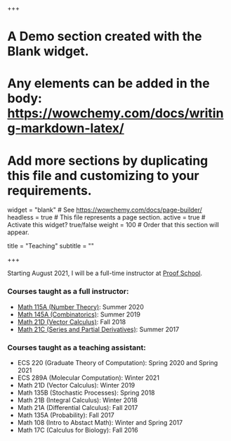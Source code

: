+++
# A Demo section created with the Blank widget.
# Any elements can be added in the body: https://wowchemy.com/docs/writing-markdown-latex/
# Add more sections by duplicating this file and customizing to your requirements.

widget = "blank"  # See https://wowchemy.com/docs/page-builder/
headless = true  # This file represents a page section.
active = true  # Activate this widget? true/false
weight = 100  # Order that this section will appear.

title = "Teaching"
subtitle = ""

+++

Starting August 2021, I will be a full-time instructor at [Proof School](https://www.proofschool.org/).

### Courses taught as a full instructor:
- [Math 115A (Number Theory)](https://canvas.ucdavis.edu/courses/504437): Summer 2020
- [Math 145A (Combinatorics)](https://canvas.ucdavis.edu/courses/390114): Summer 2019
- [Math 21D (Vector Calculus)](https://canvas.ucdavis.edu/courses/252724): Fall 2018
- [Math 21C (Series and Partial Derivatives)](https://canvas.ucdavis.edu/courses/168017): Summer 2017

### Courses taught as a teaching assistant:
- ECS 220 (Graduate Theory of Computation): Spring 2020 and Spring 2021
- ECS 289A (Molecular Computation): Winter 2021
- Math 21D (Vector Calculus): Winter 2019
- Math 135B (Stochastic Processes): Spring 2018
- Math 21B (Integral Calculus): Winter 2018
- Math 21A (Differential Calculus): Fall 2017
- Math 135A (Probability): Fall 2017
- Math 108 (Intro to Abstact Math): Winter and Spring 2017
- Math 17C (Calculus for Biology): Fall 2016